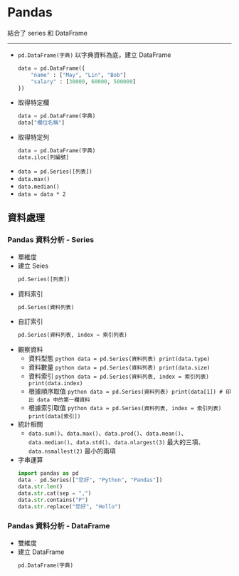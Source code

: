 # Pandas
結合了 series 和 DataFrame

----

- `pd.DataFrame(字典)` 以字典資料為底，建立 DataFrame
    ```python
    data = pd.DataFrame({
        "name" : ["May", "Lin", "Bob"]
        "salary" : [30000, 60000, 500000]
    })
    ```
- 取得特定欄
     ```python
    data = pd.DataFrame(字典)
    data["欄位名稱"]
    ```
- 取得特定列
    ```python
    data = pd.DataFrame(字典)
    data.iloc[列編號]
    ```
- `data = pd.Series([列表])`
- `data.max()`
- `data.median()`
- `data = data * 2`


## 資料處理

### Pandas 資料分析 - Series
- 單維度
- 建立 Seies
    ```python
    pd.Series([列表])
    ```
- 資料索引
    ```python
    pd.Series(資料列表)
    ```
- 自訂索引
    ```python
    pd.Series(資料列表, index = 索引列表)
    ```
- 觀察資料
  - 資料型態
        ```python
        data = pd.Series(資料列表)
        print(data.type)
        ```
  - 資料數量
        ```python
        data = pd.Series(資料列表)
        print(data.size)
        ```
  - 資料索引
        ```python
        data = pd.Series(資料列表, index = 索引列表)
        print(data.index)
        ```
  - 根據順序取值
        ```python
        data = pd.Series(資料列表)
        print(data[1]) # 印出 data 中的第一欄資料
        ```
  - 根據索引取值
        ```python
        data = pd.Series(資料列表, index = 索引列表)
        print(data[索引])
        ```
- 統計相關
  - `data.sum()`、`data.max()`、`data.prod()`、`data.mean()`、`data.median()`、`data.std()`、`data.nlargest(3)` 最大的三項、`data.nsmallest(2)` 最小的兩項
- 字串運算
    ```python
    import pandas as pd
    data - pd.Series(["您好", "Python", "Pandas"])
    data.str.len()
    data.str.cat(sep = ",")
    data.str.contains("P")
    data.str.replace("您好", "Hello")
    ```

### Pandas 資料分析 - DataFrame
- 雙維度
- 建立 DataFrame
    ```python
    pd.DataFrame(字典)
    ```


